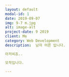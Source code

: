 ```yaml
---
layout: default
modal-id: 1
date: 2019-09-07
img: 9-7 m.jpg
alt: image-alt
project-date: 9 2019
client: Me
category: Web Development
description:  남자 어른 입니다.

아저씨죠..

모작입니다.

---
```

